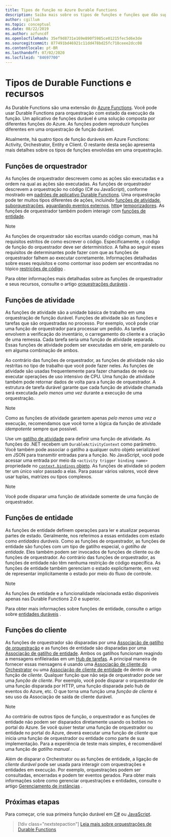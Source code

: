 ```yaml
---
title: Tipos de função no Azure Durable Functions
description: Saiba mais sobre os tipos de funções e funções que dão suporte à comunicação de função a função em uma orquestração de Durable Functions no Azure Functions.
author: cgillum
ms.topic: conceptual
ms.date: 08/22/2019
ms.author: azfuncdf
ms.openlocfilehash: 35ef9d8731e169e890f5985ce01215fec5d6e3de
ms.sourcegitcommit: 877491bd46921c11dd478bd25fc718ceee2dcc08
ms.contentlocale: pt-BR
ms.lasthandoff: 07/02/2020
ms.locfileid: "84697700"
---
```

# <a name="durable-functions-types-and-features"></a>Tipos de Durable Functions e recursos

As Durable Functions são uma extensão do [Azure Functions](../functions-overview.md). Você pode usar Durable Functions para orquestração com estado da execução da função. Um aplicativo de funções durável é uma solução composta por diferentes funções do Azure. As funções podem reproduzir funções diferentes em uma orquestração de função durável. 

Atualmente, há quatro tipos de função duráveis em Azure Functions: Activity, Orchestrator, Entity e Client. O restante desta seção apresenta mais detalhes sobre os tipos de funções envolvidas em uma orquestração.

## <a name="orchestrator-functions"></a>Funções de orquestrador

As funções de orquestrador descrevem como as ações são executadas e a ordem na qual as ações são executadas. As funções de orquestrador descrevem a orquestração no código (C# ou JavaScript), conforme mostrado em [padrões de aplicativo Durable Functions](durable-functions-overview.md#application-patterns). Uma orquestração pode ter muitos tipos diferentes de ações, incluindo [funções de atividade](#activity-functions), [suborquestrações](durable-functions-orchestrations.md#sub-orchestrations), [aguardando eventos externos](durable-functions-orchestrations.md#external-events), [http](durable-functions-http-features.md)e [temporizadores](durable-functions-orchestrations.md#durable-timers). As funções de orquestrador também podem interagir com [funções de entidade](#entity-functions).

> [!NOTE]
> As funções de orquestrador são escritas usando código comum, mas há requisitos estritos de como escrever o código. Especificamente, o código de função do orquestrador deve ser *determinístico*. A falha ao seguir esses requisitos de determinantes pode fazer com que as funções de orquestrador falhem ao executar corretamente. Informações detalhadas sobre esses requisitos e como contornar isso podem ser encontradas no tópico [restrições de código](durable-functions-code-constraints.md) .

Para obter informações mais detalhadas sobre as funções de orquestrador e seus recursos, consulte o artigo [orquestrações duráveis](durable-functions-orchestrations.md) .

## <a name="activity-functions"></a>Funções de atividade

As funções de atividade são a unidade básica de trabalho em uma orquestração de função durável. Funções de atividade são as funções e tarefas que são orquestradas no processo. Por exemplo, você pode criar uma função de orquestrador para processar um pedido. As tarefas envolvem a verificação do inventário, o carregamento do cliente e a criação de uma remessa. Cada tarefa seria uma função de atividade separada. Essas funções de atividade podem ser executadas em série, em paralelo ou em alguma combinação de ambos.

Ao contrário das funções de orquestrador, as funções de atividade não são restritas no tipo de trabalho que você pode fazer neles. As funções de atividade são usadas frequentemente para fazer chamadas de rede ou executar operações de uso intensivo de CPU. Uma função de atividade também pode retornar dados de volta para a função de orquestrador. A estrutura de tarefa durável garante que cada função de atividade chamada será executada *pelo menos uma vez* durante a execução de uma orquestração.

> [!NOTE]
> Como as funções de atividade garantem apenas *pelo menos uma vez a* execução, recomendamos que você torne a lógica da função de atividade *idempotente* sempre que possível.

Use um [gatilho de atividade](durable-functions-bindings.md#activity-trigger) para definir uma função de atividade. As funções do .NET recebem um `DurableActivityContext` como parâmetro. Você também pode associar o gatilho a qualquer outro objeto serializável em JSON para transmitir entradas para a função. No JavaScript, você pode acessar uma entrada por meio da `<activity trigger binding name>` propriedade no [ `context.bindings` objeto](../functions-reference-node.md#bindings). As funções de atividade só podem ter um único valor passado a elas. Para passar vários valores, você deve usar tuplas, matrizes ou tipos complexos.

> [!NOTE]
> Você pode disparar uma função de atividade somente de uma função de orquestrador.

## <a name="entity-functions"></a>Funções de entidade

As funções de entidade definem operações para ler e atualizar pequenas partes de estado. Geralmente, nos referimos a essas entidades com estado como *entidades duráveis*. Como as funções de orquestrador, as funções de entidade são funções com um tipo de gatilho especial, o *gatilho de entidade*. Eles também podem ser invocados de funções de cliente ou de funções de orquestrador. Ao contrário das funções de orquestrador, as funções de entidade não têm nenhuma restrição de código específica. As funções de entidade também gerenciam o estado explicitamente, em vez de representar implicitamente o estado por meio do fluxo de controle.

> [!NOTE]
> As funções de entidade e a funcionalidade relacionada estão disponíveis apenas nas Durable Functions 2.0 e superior.

Para obter mais informações sobre funções de entidade, consulte o artigo sobre [entidades duráveis](durable-functions-entities.md) .

## <a name="client-functions"></a>Funções do cliente

As funções de orquestrador são disparadas por uma [Associação de gatilho de orquestração](durable-functions-bindings.md#orchestration-trigger) e as funções de entidade são disparadas por uma [Associação de gatilho de entidade](durable-functions-bindings.md#entity-trigger). Ambos os gatilhos funcionam reagindo a mensagens enfileiradas em um [Hub de tarefas](durable-functions-task-hubs.md). A principal maneira de fornecer essas mensagens é usando uma [Associação de cliente do Orchestrator](durable-functions-bindings.md#orchestration-client) ou uma [Associação de cliente de entidade](durable-functions-bindings.md#entity-client) de dentro de uma função de *cliente*. Qualquer função que não seja de orquestrador pode ser uma *função de cliente*. Por exemplo, você pode disparar o orquestrador de uma função disparada por HTTP, uma função disparada pelo hub de eventos do Azure, etc. O que torna uma função uma *função de cliente* é seu uso da Associação de saída de cliente durável.

> [!NOTE]
> Ao contrário de outros tipos de função, o orquestrador e as funções de entidade não podem ser disparados diretamente usando os botões no portal do Azure. Se você quiser testar uma função de orquestrador ou entidade no portal do Azure, deverá executar uma função de *cliente* que inicia uma função de orquestrador ou entidade como parte de sua implementação. Para a experiência de teste mais simples, é recomendável uma função de *gatilho manual* .

Além de disparar o Orchestrator ou as funções de entidade, a ligação de *cliente durável* pode ser usada para interagir com orquestrações e entidades em execução. Por exemplo, orquestrações podem ser consultadas, encerradas e podem ter eventos gerados. Para obter mais informações sobre como gerenciar orquestrações e entidades, consulte o artigo [Gerenciamento de instâncias](durable-functions-instance-management.md) .

## <a name="next-steps"></a>Próximas etapas

Para começar, crie sua primeira função durável em [C#](durable-functions-create-first-csharp.md) ou [JavaScript](quickstart-js-vscode.md).

> [!div class="nextstepaction"]
> [Leia mais sobre orquestrações de Durable Functions](durable-functions-orchestrations.md)